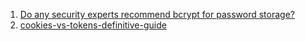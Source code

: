 1. [Do any security experts recommend bcrypt for password storage?](http://security.stackexchange.com/questions/4781/do-any-security-experts-recommend-bcrypt-for-password-storage)
2. [cookies-vs-tokens-definitive-guide](https://auth0.com/blog/cookies-vs-tokens-definitive-guide/)
